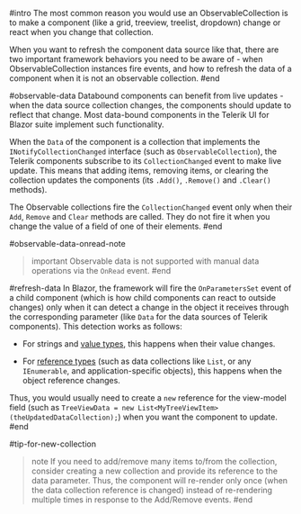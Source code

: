 #intro
The most common reason you would use an ObservableCollection is to make a component (like a grid, treeview, treelist, dropdown) change or react when you change that collection.

When you want to refresh the component data source like that, there are two important framework behaviors you need to be aware of - when ObservableCollection instances fire events, and how to refresh the data of a component when it is not an observable collection.
#end

#observable-data
Databound components can benefit from live updates - when the data source collection changes, the components should update to reflect that change. Most data-bound components in the Telerik UI for Blazor suite implement such functionality.

When the `Data` of the component is a collection that implements the `INotifyCollectionChanged` interface (such as `ObservableCollection`), the Telerik components subscribe to its `CollectionChanged` event to make live update. This means that adding items, removing items, or clearing the collection updates the components (its `.Add()`, `.Remove()` and `.Clear()` methods).

The Observable collections fire the `CollectionChanged` event only when their `Add`, `Remove` and `Clear` methods are called. They do not fire it when you change the value of a field of one of their elements.
#end

#observable-data-onread-note
>important Observable data is not supported with manual data operations via the `OnRead` event.
#end

#refresh-data
In Blazor, the framework will fire the `OnParametersSet` event of a child component (which is how child components can react to outside changes) only when it can detect a change in the object it receives through the corresponding parameter (like `Data` for the data sources of Telerik components). This detection works as follows:

* For strings and [value types](https://learn.microsoft.com/en-us/dotnet/csharp/language-reference/builtin-types/value-types), this happens when their value changes.

* For [reference types](https://learn.microsoft.com/en-us/dotnet/csharp/language-reference/keywords/reference-types) (such as data collections like `List`, or any `IEnumerable`, and application-specific objects), this happens when the object reference changes.

Thus, you would usually need to create a `new` reference for the view-model field (such as `TreeViewData = new List<MyTreeViewItem>(theUpdatedDataCollection);`) when you want the component to update.
#end

#tip-for-new-collection
>note If you need to add/remove many items to/from the collection, consider creating a new collection and provide its reference to the data parameter. Thus, the component will re-render only once (when the data collection reference is changed) instead of re-rendering multiple times in response to the Add/Remove events.
#end